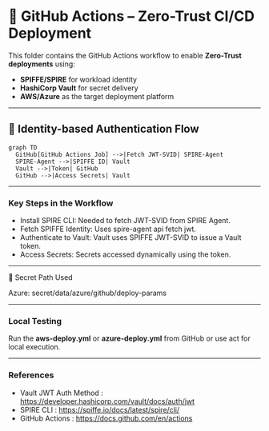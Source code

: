 # 🔧 GitHub Actions – Zero-Trust CI/CD Deployment

This folder contains the GitHub Actions workflow to enable **Zero-Trust deployments** using:

- **SPIFFE/SPIRE** for workload identity
- **HashiCorp Vault** for secret delivery
- **AWS/Azure** as the target deployment platform

---

## 🔐 Identity-based Authentication Flow

```mermaid
graph TD
  GitHub[GitHub Actions Job] -->|Fetch JWT-SVID| SPIRE-Agent
  SPIRE-Agent -->|SPIFFE ID| Vault
  Vault -->|Token| GitHub
  GitHub -->|Access Secrets| Vault
```
---

### Key Steps in the Workflow

- Install SPIRE CLI: Needed to fetch JWT-SVID from SPIRE Agent.
- Fetch SPIFFE Identity: Uses spire-agent api fetch jwt.
- Authenticate to Vault: Vault uses SPIFFE JWT-SVID to issue a Vault token.
- Access Secrets: Secrets accessed dynamically using the token.

---

📁 Secret Path Used

Azure: secret/data/azure/github/deploy-params

---

### Local Testing

Run the **aws-deploy.yml** or **azure-deploy.yml** from GitHub or use act for local execution.

---

### References

- Vault JWT Auth Method : https://developer.hashicorp.com/vault/docs/auth/jwt
- SPIRE CLI : https://spiffe.io/docs/latest/spire/cli/
- GitHub Actions : https://docs.github.com/en/actions

